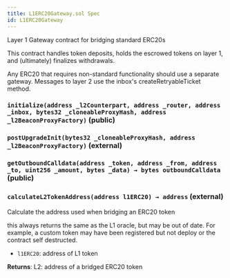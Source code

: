 ```yaml
---
title: L1ERC20Gateway.sol Spec
id: L1ERC20Gateway
---
```


Layer 1 Gateway contract for bridging standard ERC20s

This contract handles token deposits, holds the escrowed tokens on layer 1, and (ultimately) finalizes withdrawals.

Any ERC20 that requires non-standard functionality should use a separate gateway.
Messages to layer 2 use the inbox's createRetryableTicket method.

### `initialize(address _l2Counterpart, address _router, address _inbox, bytes32 _cloneableProxyHash, address _l2BeaconProxyFactory)` (public)

### `postUpgradeInit(bytes32 _cloneableProxyHash, address _l2BeaconProxyFactory)` (external)

### `getOutboundCalldata(address _token, address _from, address _to, uint256 _amount, bytes _data) → bytes outboundCalldata` (public)

### `calculateL2TokenAddress(address l1ERC20) → address` (external)

Calculate the address used when bridging an ERC20 token

this always returns the same as the L1 oracle, but may be out of date.
For example, a custom token may have been registered but not deploy or the contract self destructed.

- `l1ERC20`: address of L1 token

**Returns**: L2: address of a bridged ERC20 token
